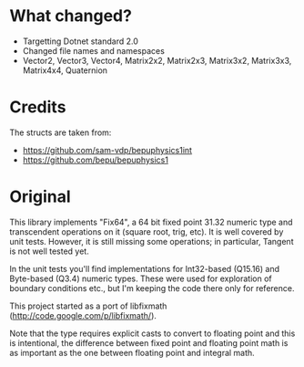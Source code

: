 # What changed?

- Targetting Dotnet standard 2.0
- Changed file names and namespaces
- Vector2, Vector3, Vector4, Matrix2x2, Matrix2x3, Matrix3x2, Matrix3x3, Matrix4x4, Quaternion

# Credits

The structs are taken from:

- https://github.com/sam-vdp/bepuphysics1int
- https://github.com/bepu/bepuphysics1

# Original

This library implements "Fix64", a 64 bit fixed point 31.32 numeric type and transcendent operations on it (square root, trig, etc). It is well covered by unit tests. However, it is still missing some operations; in particular, Tangent is not well tested yet.

In the unit tests you'll find implementations for Int32-based (Q15.16) and Byte-based (Q3.4) numeric types. These were used for exploration of boundary conditions etc., but I'm keeping the code there only for reference.

This project started as a port of libfixmath (http://code.google.com/p/libfixmath/).

Note that the type requires explicit casts to convert to floating point and this is intentional, the difference between fixed point and floating point math is as important as the one between floating point and integral math.
